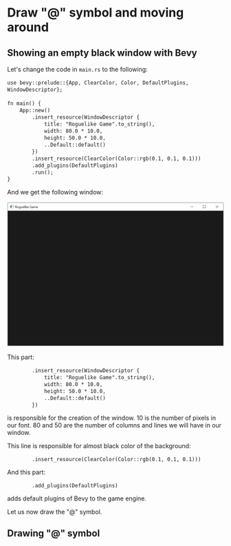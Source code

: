 # Draw "@" symbol and moving around

## Showing an empty black window with Bevy

Let's change the code in `main.rs` to the following:
```rust, noplayground
use bevy::prelude::{App, ClearColor, Color, DefaultPlugins, WindowDescriptor};

fn main() {
    App::new()
        .insert_resource(WindowDescriptor {
            title: "Roguelike Game".to_string(),
            width: 80.0 * 10.0,
            height: 50.0 * 10.0,
            ..Default::default()
        })
        .insert_resource(ClearColor(Color::rgb(0.1, 0.1, 0.1)))
        .add_plugins(DefaultPlugins)
        .run();
}
```

And we get the following window:

![Roguelike02-01](img/Roguelike02-01.png)

This part: 
```rust, noplayground
        .insert_resource(WindowDescriptor {
            title: "Roguelike Game".to_string(),
            width: 80.0 * 10.0,
            height: 50.0 * 10.0,
            ..Default::default()
        })
```
is responsible for the creation of the window. 10 is the number of pixels in our font. 80 and 50 are the number of columns and lines we will have in our window.

This line is responsible for almost black color of the background:
```rust, noplayground
        .insert_resource(ClearColor(Color::rgb(0.1, 0.1, 0.1)))
```

And this part:
```rust, noplayground
        .add_plugins(DefaultPlugins)
```
adds default plugins of Bevy to the game engine.

Let us now draw the "@" symbol.

## Drawing "@" symbol